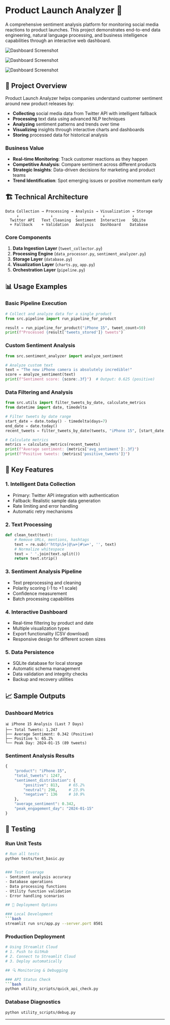 # Product Launch Analyzer 📱

A comprehensive sentiment analysis platform for monitoring social media reactions to product launches. This project demonstrates end-to-end data engineering, natural language processing, and business intelligence capabilities through an interactive web dashboard.

![Dashboard Screenshot](https://github.com/SKG24/Product_Launch_Analyzer/blob/main/dashboard_1.png)

![Dashboard Screenshot](https://github.com/SKG24/Product_Launch_Analyzer/blob/main/dashboard_2.png)

![Dashboard Screenshot](https://github.com/SKG24/Product_Launch_Analyzer/blob/main/dashboard_3.png)

## 🎯 Project Overview

Product Launch Analyzer helps companies understand customer sentiment around new product releases by:
- **Collecting** social media data from Twitter API with intelligent fallback
- **Processing** text data using advanced NLP techniques  
- **Analyzing** sentiment patterns and trends over time
- **Visualizing** insights through interactive charts and dashboards
- **Storing** processed data for historical analysis

### Business Value
- **Real-time Monitoring**: Track customer reactions as they happen
- **Competitive Analysis**: Compare sentiment across different products
- **Strategic Insights**: Data-driven decisions for marketing and product teams
- **Trend Identification**: Spot emerging issues or positive momentum early

## 🏗️ Technical Architecture

```
Data Collection → Processing → Analysis → Visualization → Storage
     ↓              ↓          ↓           ↓            ↓
  Twitter API   Text Cleaning  Sentiment  Interactive   SQLite
  + Fallback    + Validation   Analysis   Dashboard    Database
```

### Core Components

1. **Data Ingestion Layer** (`tweet_collector.py`)
2. **Processing Engine** (`data_processor.py`, `sentiment_analyzer.py`)
3. **Storage Layer** (`database.py`)
4. **Visualization Layer** (`charts.py`, `app.py`)
5. **Orchestration Layer** (`pipeline.py`)

## 📊 Usage Examples

### Basic Pipeline Execution
```python
# Collect and analyze data for a single product
from src.pipeline import run_pipeline_for_product

result = run_pipeline_for_product("iPhone 15", tweet_count=50)
print(f"Processed {result['tweets_stored']} tweets")
```

### Custom Sentiment Analysis
```python
from src.sentiment_analyzer import analyze_sentiment

# Analyze custom text
text = "The new iPhone camera is absolutely incredible!"
score = analyze_sentiment(text)
print(f"Sentiment score: {score:.3f}")  # Output: 0.625 (positive)
```

### Data Filtering and Analysis
```python
from src.utils import filter_tweets_by_date, calculate_metrics
from datetime import date, timedelta

# Filter tweets by date range
start_date = date.today() - timedelta(days=7)
end_date = date.today()
recent_tweets = filter_tweets_by_date(tweets, "iPhone 15", [start_date, end_date])

# Calculate metrics
metrics = calculate_metrics(recent_tweets)
print(f"Average sentiment: {metrics['avg_sentiment']:.3f}")
print(f"Positive tweets: {metrics['positive_tweets']}")
```


## 🔧 Key Features

### 1. **Intelligent Data Collection**
- Primary: Twitter API integration with authentication
- Fallback: Realistic sample data generation
- Rate limiting and error handling
- Automatic retry mechanisms

### 2. **Text Processing**
```python
def clean_text(text):
    # Remove URLs, mentions, hashtags
    text = re.sub(r'http\S+|@\w+|#\w+', '', text)
    # Normalize whitespace
    text = ' '.join(text.split())
    return text.strip()
```

### 3. **Sentiment Analysis Pipeline**
- Text preprocessing and cleaning
- Polarity scoring (-1 to +1 scale)
- Confidence measurement
- Batch processing capabilities

### 4. **Interactive Dashboard**
- Real-time filtering by product and date
- Multiple visualization types
- Export functionality (CSV download)
- Responsive design for different screen sizes

### 5. **Data Persistence**
- SQLite database for local storage
- Automatic schema management
- Data validation and integrity checks
- Backup and recovery utilities

## 📈 Sample Outputs

### Dashboard Metrics
```
📊 iPhone 15 Analysis (Last 7 Days)
├── Total Tweets: 1,247
├── Average Sentiment: 0.342 (Positive)
├── Positive %: 65.2%
└── Peak Day: 2024-01-15 (89 tweets)
```

### Sentiment Analysis Results
```python
{
    "product": "iPhone 15",
    "total_tweets": 1247,
    "sentiment_distribution": {
        "positive": 813,    # 65.2%
        "neutral": 298,     # 23.9%
        "negative": 136     # 10.9%
    },
    "average_sentiment": 0.342,
    "peak_engagement_day": "2024-01-15"
}
```

## 🧪 Testing

### Run Unit Tests
```bash
# Run all tests
python tests/test_basic.py


### Test Coverage
- Sentiment analysis accuracy
- Database operations
- Data processing functions
- Utility function validation
- Error handling scenarios

## 🚀 Deployment Options

### Local Development
```bash
streamlit run src/app.py --server.port 8501
```

### Production Deployment
```bash
# Using Streamlit Cloud
# 1. Push to GitHub
# 2. Connect to Streamlit Cloud
# 3. Deploy automatically

## 🔍 Monitoring & Debugging

### API Status Check
```bash
python utility_scripts/quick_api_check.py
```

### Database Diagnostics
```bash
python utility_scripts/debug.py
```

---

